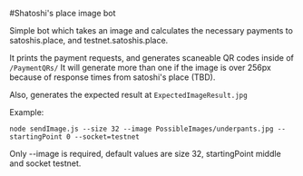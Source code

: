 #Shatoshi's place image bot

Simple bot which takes an image and calculates the necessary payments to satoshis.place, and testnet.satoshis.place.


It prints the payment requests, and generates scaneable QR codes inside of `/PaymentQRs/` It will generate more than one if the image is over 256px because of response times from satoshi's place (TBD).


Also, generates the expected result at `ExpectedImageResult.jpg`

Example:

```node sendImage.js --size 32 --image PossibleImages/underpants.jpg --startingPoint 0 --socket=testnet```

Only --image is required, default values are size 32, startingPoint middle and socket testnet.

